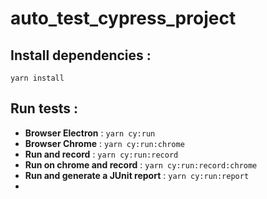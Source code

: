 # auto_test_cypress_project

## Install dependencies :
```yarn install```

## Run tests :
* **Browser Electron** : ```yarn cy:run```
* **Browser Chrome**   : ```yarn cy:run:chrome```
* **Run and record**   : ```yarn cy:run:record```
* **Run on chrome and record** : ```yarn cy:run:record:chrome```
* **Run and generate a JUnit report** : ```yarn cy:run:report```
*
